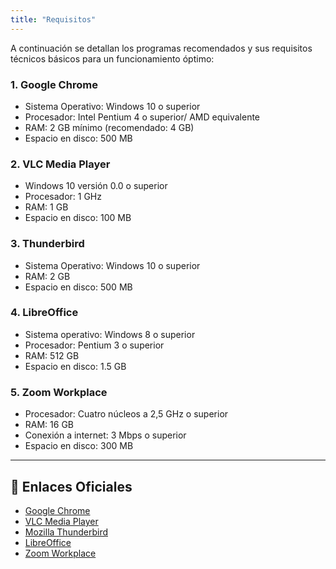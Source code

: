 ```yaml
---
title: "Requisitos"
---
```


A continuación se detallan los programas recomendados y sus requisitos técnicos básicos para un funcionamiento óptimo:

### 1.  Google Chrome  
- Sistema Operativo: Windows 10 o superior  
- Procesador: Intel Pentium 4 o superior/ AMD equivalente  
- RAM: 2 GB mínimo (recomendado: 4 GB)  
- Espacio en disco: 500 MB  

### 2.  VLC Media Player  
- Windows 10 versión 0.0 o superior
- Procesador: 1 GHz  
- RAM: 1 GB  
- Espacio en disco: 100 MB  

### 3.  Thunderbird 
- Sistema Operativo: Windows 10 o superior   
- RAM: 2 GB  
- Espacio en disco: 500 MB  

### 4.  LibreOffice 
- Sistema operativo: Windows 8 o superior 
- Procesador: Pentium 3 o superior
- RAM: 512 GB  
- Espacio en disco: 1.5 GB  

### 5.  Zoom Workplace  
- Procesador: Cuatro núcleos a 2,5 GHz o superior
- RAM: 16 GB  
- Conexión a internet: 3 Mbps o superior  
- Espacio en disco: 300 MB

---

## 🔗 Enlaces Oficiales
 
- [Google Chrome](https://www.google.com/chrome/)
- [VLC Media Player](https://www.videolan.org/vlc/)
- [Mozilla Thunderbird](https://www.thunderbird.net/)
- [LibreOffice](https://www.libreoffice.org/)
- [Zoom Workplace](https://zoom.us/)
